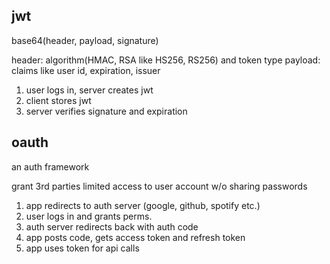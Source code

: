 ---
---
## jwt 

base64(header, payload, signature)

header: algorithm(HMAC, RSA like HS256, RS256) and token type 
payload: claims like user id, expiration, issuer

1. user logs in, server creates jwt 
2. client stores jwt 
3. server verifies signature and expiration

## oauth 

an auth framework

grant 3rd parties limited access to user account w/o sharing passwords 

1. app redirects to auth server (google, github, spotify etc.)
2. user logs in and grants perms. 
3. auth server redirects back with auth code
4. app posts code, gets access token and refresh token 
5. app uses token for api calls 
